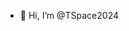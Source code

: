- 👋 Hi, I’m @TSpace2024

<!---
TSpace2024/TSpace2024 is a ✨ special ✨ repository because its `README.md` (this file) appears on your GitHub profile.
You can click the Preview link to take a look at your changes.
--->
